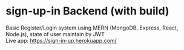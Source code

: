 # sign-up-in Backend (with build)
Basic Register/Login system using MERN (MongoDB, Express, React, Node.js), state of user maintain by JWT<br>
Live app: https://sign-in-up.herokuapp.com/
